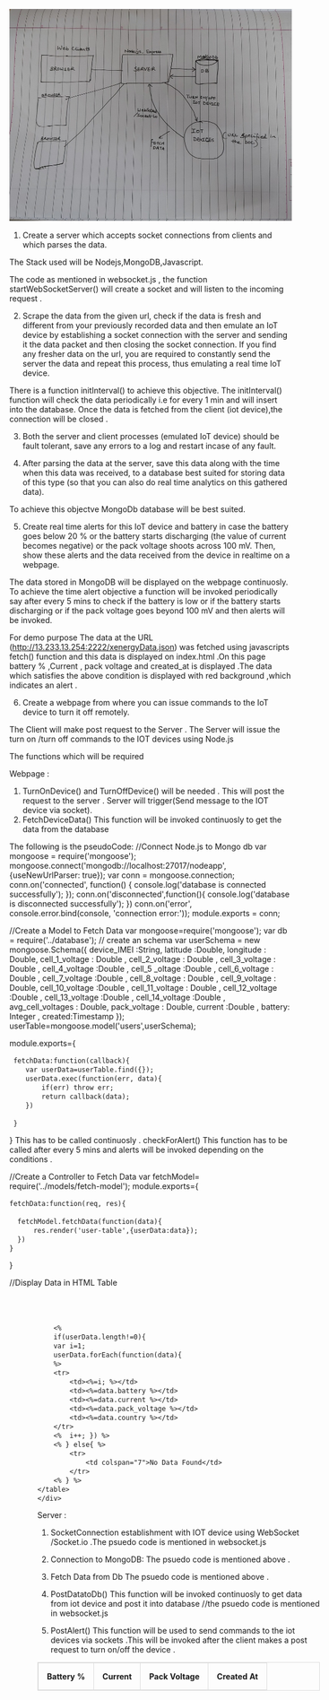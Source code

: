 ![alt text](https://github.com/kewal123/SheruTezzSubmission/blob/main/20210909_171654-2.jpg)






1. Create a server which accepts socket connections from clients and which parses the
data.

The Stack used will be Nodejs,MongoDB,Javascript.

The code as mentioned in websocket.js , the function startWebSocketServer() 
will create a socket and will listen to the incoming request .

2. Scrape the data from the given url, check if the data is fresh and different from your
previously recorded data and then emulate an IoT device by establishing a socket
connection with the server and sending it the data packet and then closing the socket
connection. If you find any fresher data on the url, you are required to constantly
send the server the data and repeat this process, thus emulating a real time IoT
device.

There is a  function initInterval() to achieve this objective.
The initInterval() function will check the data periodically i.e for every 1 min and will insert into the database.
Once the data is fetched from the client (iot device),the connection will be closed .


3. Both the server and client processes (emulated IoT device) should be fault tolerant,
save any errors to a log and restart incase of any fault.


4. After parsing the data at the server, save this data along with the time when this data
was received, to a database best suited for storing data of this type (so that you can
also do real time analytics on this gathered data).

To achieve this objectve MongoDb database will be best suited.



5. Create real time alerts for this IoT device and battery in case the battery goes below
20 % or the battery starts discharging (the value of current becomes negative) or the
pack voltage shoots across 100 mV. Then, show these alerts and the data received
from the device in realtime on a webpage.

The data stored in MongoDB will be displayed on the webpage continuosly.
To achieve the time alert objective a function will be invoked periodically say after every 5 mins to check if the battery is low or if the battery starts discharging or if the pack voltage goes beyond 100 mV and then alerts will be invoked.

For demo purpose 
The data at the URL (http://13.233.13.254:2222/xenergyData.json) was fetched using javascripts fetch() function and this data is displayed on index.html .On this page battery % ,Current , pack voltage and created_at is displayed .The data which satisfies the above condition is displayed with red background ,which indicates an alert .




6. Create a webpage from where you can issue commands to the IoT device to turn it
off remotely.

The Client will make post request to the Server .
The Server will issue the turn on /turn off commands to the IOT devices using Node.js






The functions which will be required 


Webpage :
1. TurnOnDevice() and TurnOffDevice() will be needed .
This will post the request to the server .
Server will trigger(Send message to the IOT device via socket).
2. FetchDeviceData()
This function will be invoked continuosly to get the data from the database

The following is the pseudoCode:
//Connect Node.js to Mongo db
var mongoose = require('mongoose');
mongoose.connect('mongodb://localhost:27017/nodeapp', {useNewUrlParser: true});
var conn = mongoose.connection;
conn.on('connected', function() {
    console.log('database is connected successfully');
});
conn.on('disconnected',function(){
    console.log('database is disconnected successfully');
})
conn.on('error', console.error.bind(console, 'connection error:'));
module.exports = conn;


//Create a Model to Fetch Data
var mongoose=require('mongoose');
var db = require('../database');
// create an schema
var userSchema = new mongoose.Schema({
            device_IMEI :String,
            latitude :Double,
            longitude : Double,
            cell_1_voltage : Double ,
 cell_2_voltage : Double ,
cell_3_voltage  : Double ,
 cell_4_voltage :Double ,
cell_5 _oltage  :Double ,
cell_6_voltage  : Double ,
cell_7_voltage  :Double ,
 cell_8_voltage  : Double ,
 cell_9_voltage  : Double, 
cell_10_voltage  :Double ,
 cell_11_voltage  : Double ,
 cell_12_voltage  :Double ,
cell_13_voltage  :Double ,
cell_14_voltage  :Double ,
 avg_cell_voltages  : Double, 
pack_voltage : Double,
 current :Double ,
  battery: Integer ,
   created:Timestamp
           });
userTable=mongoose.model('users',userSchema);
        
module.exports={
     
     fetchData:function(callback){
        var userData=userTable.find({});
        userData.exec(function(err, data){
            if(err) throw err;
            return callback(data);
        })
        
     }
}
This has to be called continuosly .
checkForAlert() This function has to be called after every 5 mins and alerts will be invoked depending on the conditions .


//Create a Controller to Fetch Data
var fetchModel= require('../models/fetch-model');
module.exports={
 
    fetchData:function(req, res){
      
      fetchModel.fetchData(function(data){
          res.render('user-table',{userData:data});
      })
    }
}

//Display Data in HTML Table
<!DOCTYPE html>
<html lang="en">
<head>
  <title></title>
  <meta charset="utf-8">
  <meta name="viewport" content="width=device-width, initial-scale=1">
 <style type="text/css">
     table, td, th {  
     border: 1px solid #ddd;
     text-align: left;
   }
   
   table {
     border-collapse: collapse;
     width: 50%;
    
   }
   .table-data{
       position: relative;
     left:50px;
     top:50px;
   }
   th, td {
     padding: 15px;
   }
 </style>
</head>
<body>
<!--====form section start====-->
    <div class="table-data">
    <table border="1" >
        <tr>
           <th>Battery %</th>
          <th>Current</th>
          <th>Pack Voltage</th>
          <th>Created At</th>
        </tr>
        
        <%
        if(userData.length!=0){
        var i=1;
        userData.forEach(function(data){
        %>
        <tr>
            <td><%=i; %></td>
            <td><%=data.battery %></td>
            <td><%=data.current %></td>
            <td><%=data.pack_voltage %></td>
            <td><%=data.country %></td>
        </tr>
        <%  i++; }) %>
        <% } else{ %>
            <tr>
                <td colspan="7">No Data Found</td>
            </tr>
        <% } %>
    </table>
    </div>
</body>
</html>



Server :
1. SocketConnection establishment with IOT device using WebSocket /Socket.io .The psuedo code is mentioned in websocket.js

2. Connection to MongoDB:
The psuedo code is mentioned above .

3. Fetch Data from Db
The psuedo code is mentioned above .

4. PostDatatoDb()
This function will be invoked continuosly to get data from iot device and post it into database 
//the psuedo code is mentioned in websocket.js

5. PostAlert()
This function will be used to send commands to the iot devices via sockets .This will be invoked after the client makes a post request to turn on/off the device .

